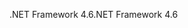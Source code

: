 <span data-ttu-id="50a87-101">.NET Framework 4.6</span><span class="sxs-lookup"><span data-stu-id="50a87-101">.NET Framework 4.6</span></span>